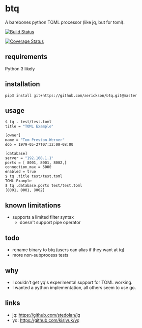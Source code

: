 # btq

A barebones python TOML processor (like jq, but for toml).

[![Build Status](https://travis-ci.com/aerickson/tq.svg?branch=master)](https://travis-ci.com/aerickson/tq)

[![Coverage Status](https://coveralls.io/repos/github/aerickson/btq/badge.svg)](https://coveralls.io/github/aerickson/btq)

## requirements

Python 3 likely

## installation

`pip3 install git+https://github.com/aerickson/btq.git@master`

## usage

```bash
$ tq . test/test.toml
title = "TOML Example"

[owner]
name = "Tom Preston-Werner"
dob = 1979-05-27T07:32:00-08:00

[database]
server = "192.168.1.1"
ports = [ 8001, 8001, 8002,]
connection_max = 5000
enabled = true
$ tq .title test/test.toml
TOML Example
$ tq .database.ports test/test.toml
[8001, 8001, 8002]
```

## known limitations

- supports a limited filter syntax
  - doesn't support pipe operator

## todo

- rename binary to btq (users can alias if they want at tq)
- more non-subprocess tests

## why

- I couldn't get yq's experimental support for TOML working.
- I wanted a python implementation, all others seem to use go.

## links

- jq: https://github.com/stedolan/jq
- yq: https://github.com/kislyuk/yq

